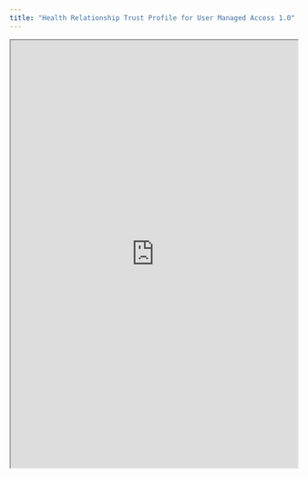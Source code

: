 ```yaml
---
title: "Health Relationship Trust Profile for User Managed Access 1.0"
---
```



<iframe height="750" width="100%" src="https://ewelton.github.io/ktest/wiki.html#Health%20Relationship%20Trust%20Profile%20for%20User%20Managed%20Access%201.0"></iframe>
